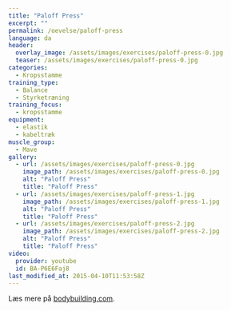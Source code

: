 ```yaml
---
title: "Paloff Press"
excerpt: ""
permalink: /oevelse/paloff-press
language: da
header:
  overlay_image: /assets/images/exercises/paloff-press-0.jpg
  teaser: /assets/images/exercises/paloff-press-0.jpg
categories:
  - Kropsstamme
training_type: 
  - Balance
  - Styrketræning
training_focus: 
  - kropsstamme
equipment:
  - elastik
  - kabeltræk
muscle_group:
  - Mave
gallery:
  - url: /assets/images/exercises/paloff-press-0.jpg
    image_path: /assets/images/exercises/paloff-press-0.jpg
    alt: "Paloff Press"
    title: "Paloff Press"
  - url: /assets/images/exercises/paloff-press-1.jpg
    image_path: /assets/images/exercises/paloff-press-1.jpg
    alt: "Paloff Press"
    title: "Paloff Press"
  - url: /assets/images/exercises/paloff-press-2.jpg
    image_path: /assets/images/exercises/paloff-press-2.jpg
    alt: "Paloff Press"
    title: "Paloff Press"
video:
  provider: youtube
  id: BA-P6E6Faj8
last_modified_at: 2015-04-10T11:53:58Z
---
```


Læs mere på [bodybuilding.com](http://www.bodybuilding.com/fun/the-ultimate-pallof-press-guide.html).
